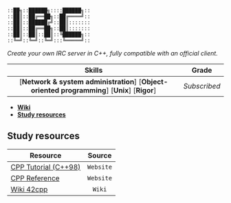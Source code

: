 ```
::██╗::██████╗::::██████╗::
::██║::██╔══██╗::██╔════╝::
::██║::██████╔╝::██║:::::::
::██║::██╔══██╗::██║:::::::
::██║::██║::██║::╚██████╗::
::╚═╝::╚═╝::╚═╝:::╚═════╝::
```

*Create your own IRC server in C++, fully compatible with an official client.*

 Skills | Grade |
:------:|:-----:|
[**Network & system administration**] [**Object-oriented programming**] [**Unix**] [**Rigor**] | *Subscribed* |
<!-- **:white_check_mark: 100%** -->

<!-- * **[Introduction](#introduction)**
  * **[General rules](#general-rules)**
  * **[design requirements](#alguns-requisitos-de-design)**
  * **[Read me](#read-me)**
  * **[Orthodox Canonical Form](#orthodox-canonical-form)**
* **[Module-specific rules](#module-specific-rules)** -->
* **[Wiki](https://github.com/faleite/42cpp00/wiki/)**
* **[Study resources](#study-resources)**
<!-- * ### [Usage]() -->
<!-- * ### [Workflow](#workflow-1) -->
<!-- * ### [Tools](#tools-1) -->

<!-- ## Introduction

- C++ é uma linguagem de programação de uso geral criada por Bjarne Stroustrup como uma extensão da linguagem de programação C, ou "C com Classes" [wikipedia](https://en.wikipedia.org/wiki/C++).
- O objetivo desses módulos é apresentar a **Programação Orientada a Objetos**. Este será o ponto de partida de sua jornada em C++. Muitas linguagens são recomendadas para aprender OOP. Decidimos escolher C++ porque ele é derivado do seu velho amigo C. Por ser uma linguagem complexa e para manter as coisas simples, seu código estará em conformidade com o padrão C++ 98. Estamos cientes de que o C++ moderno é muito diferente em muitos aspectos. Portanto, se você deseja se tornar um desenvolvedor C++ proficiente, cabe a você ir além após o 42 Common Core!

### General rules
- Compile seu código com: `c++ -Wall -Wextra -Werror -std=c++98`
- Formato **UpperCamelCase**: Arquivos contendo código de classe serão sempre nomeado de acordo com o nome da classe. Por exemplo: `ClassName.hpp/ClassName.h, ClassName.cpp ou ClassName.tpp`. Então, se você tem um arquivo de cabeçalho contendo a definição de uma classe "BrickWall" que representa um parede de tijolos, seu nome será BrickWall.hpp.
- A menos que especificado de outra forma, todas as mensagens de saída devem ser finalizadas com uma nova linha caractere e exibido na saída padrão.
- **Adeus Norminette!** Nenhum estilo de codificação é imposto nos módulos C++.
- Você tem permissão para usar quase tudo da biblioteca padrão.
- Você não pode usar nenhuma outra biblioteca externa. C++ 11 (e derivadas) e bibliotecas Boost são proibidas. As seguintes funções também são proibidas: **\* printf(), \* alloc() e free()**.
- A menos que seja explicitamente declarado o contrário, o uso de *namespace* `<ns_name>` e friend keywords amigo são proibidos.
- **É permitido utilizar o STL somente nos Módulos 08 e 09**. Isso significa: nenhum **Contêiner** (vector/list/map/ e assim por diante) e nenhum **algoritmo** (qualquer coisa que exija a inclusão do cabeçalho `<algorithm>`) até então.

### Alguns requisitos de design
- O vazamento de memória também ocorre em C++. Ao alocar memória (usando a palavra-chave **new**), você deve evitar **memory leaks**.
- Do Módulo 02 ao Módulo 09, suas classes deverão ser elaboradas na **Forma Canônica Ortodoxa**, ***exceto quando explicitamente indicado o contrário***.
- Qualquer implementação de função colocada em um arquivo de cabeçalho (exceto função template) significa 0 para o exercício.
- Você deve ser capaz de usar cada um dos seus cabeçalhos independentemente dos outros. Assim, eles devem incluir todas as dependências de que necessitam. No entanto, você deve evitar o problema de dupla inclusão adicionando **include guards** Caso contrário, sua nota será 0.

### Read me
- Você pode adicionar alguns arquivos adicionais se precisar (ou seja, para dividir seu código). Como essas atribuições não são verificadas por um programa, fique à vontade para fazê-lo, desde que entregue os arquivos obrigatórios.
- Às vezes, as diretrizes de um exercício parecem curtas, mas os exemplos podem mostrar requisitos que não estão explicitamente escritos nas instruções.
- Leia cada módulo completamente antes de começar! Realmente, faça isso.

> *Você terá que implementar muitas classes. Isso pode parecer tedioso, a menos que você consiga criar o script do seu editor de texto favorito.*

> Você tem uma certa liberdade para completar os exercícios. Porém, siga as regras obrigatórias e não seja preguiçoso. Você perderia muitas informações úteis! Não hesite em ler sobre conceitos teóricos.

###  Orthodox Canonical Form
- Todas as suas classes devem ser projetadas na Forma **Orthodox Canonical Form** (Forma Canônica Ortodoxa), a menos que explicitamente declarado o contrário. Então, elas implementarão as quatro funções de membro necessárias abaixo:
  - Construtor padrão
  - Construtor de cópia
  - Operador de atribuição de cópia
  - Destrutor

*Divida o código da sua classe em dois arquivos. O arquivo de cabeçalho (.hpp/.h) contém a definição da classe, enquanto o arquivo de origem (.cpp) contém a implementação.*

## Module-specific rules
- É obrigatório usar os contêineres padrão para executar cada exercício neste módulo.
- Uma vez que um contêiner é usado, você não pode usá-lo para o resto do módulo.

***É aconselhável ler o subject na íntegra antes de fazer os exercícios.***

***Você deve usar pelo menos um contêiner para cada exercício, com a exceção do exercício 02, que requer o uso de dois contêineres.***

- Você deve enviar um Makefile para cada programa que compilará seus arquivos de origem para a saída necessária com os sinalizadores -Wall, -Wextra e -Werror.
- Você deve usar c++, e seu Makefile não deve relinkar.
- Seu Makefile deve conter pelo menos as regras $(NAME), all, clean, fclean e re. -->

## Study resources
Resource | Source
---------|:-----:
[CPP Tutorial (C++98)](https://cplusplus.com/doc/oldtutorial) | `Website`
[CPP Reference](https://cplusplus.com/) | `Website`
[Wiki 42cpp](https://github.com/faleite/CPP_42_School/wiki) | `Wiki`